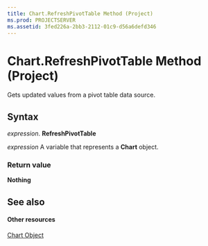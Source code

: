 ```yaml
---
title: Chart.RefreshPivotTable Method (Project)
ms.prod: PROJECTSERVER
ms.assetid: 3fed226a-2bb3-2112-01c9-d56a6defd346
---
```



# Chart.RefreshPivotTable Method (Project)
Gets updated values from a pivot table data source.

## Syntax

 _expression_. **RefreshPivotTable**

 _expression_ A variable that represents a **Chart** object.


### Return value

 **Nothing**


## See also


#### Other resources


[Chart Object](chart-object-project.md)
